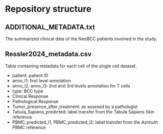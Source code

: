 # Repository structure

## ADDITIONAL_METADATA.txt
The summarized clinical data of the NeoBCC patients involved in the study.

## Ressler2024_metadata.csv
Table containing metadata for each cell of the single cell dataset.

- patient: patient ID
- anno_l1: first level annotation
- anno_l2, anno_l3: 2nd and 3rd levels annotation for T cells
- type: BCC type
- Clinical.Response
- Pathological.Response
- Tumor_presence_after_treatment: as assesed by a pathologist
- Tabula_Sapiens_predicted: label transfer from the Tabula Sapiens Skin reference
- PBMC_predicted_l1, PBMC_predicted_l2: label transfer from the Azimuth PBMC reference

  
